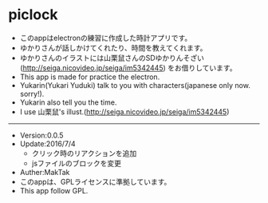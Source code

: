 # piclock
* このappはelectronの練習に作成した時計アプリです。
* ゆかりさんが話しかけてくれたり、時間を教えてくれます。
* ゆかりさんのイラストには山栗鼠さんのSDゆかりんそざい(http://seiga.nicovideo.jp/seiga/im5342445) をお借りしています。
* This app is made for practice the electron.
* Yukarin(Yukari Yuduki) talk to you with characters(japanese only now. sorry!).
* Yukarin also tell you the time.
* I use 山栗鼠's illust.(http://seiga.nicovideo.jp/seiga/im5342445)
---
* Version:0.0.5  
* Update:2016/7/4  
  - クリック時のリアクションを追加
  - jsファイルのブロックを変更  
* Auther:MakTak  
* このappは、GPLライセンスに準拠しています。  
* This app follow GPL.  

